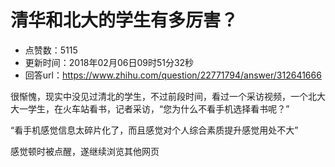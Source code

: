 # 清华和北大的学生有多厉害？
- 点赞数：5115
- 更新时间：2018年02月06日09时51分32秒
- 回答url：https://www.zhihu.com/question/22771794/answer/312641666
<body>
 <p data-pid="S1hKZVpV">很惭愧，现实中没见过清北的学生，不过前段时间，看过一个采访视频，一个北大大一学生，在火车站看书，记者采访，“您为什么不看手机选择看书呢？”</p>
 <p data-pid="UoveelfZ">“看手机感觉信息太碎片化了，而且感觉对个人综合素质提升感觉用处不大”</p>
 <p data-pid="zbD8WFfr">感觉顿时被点醒，遂继续浏览其他网页</p>
</body>